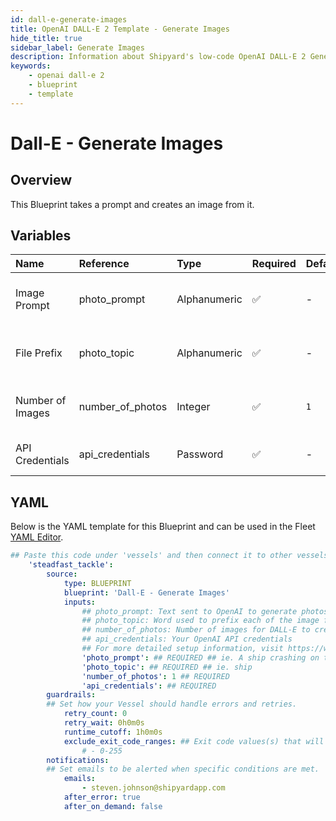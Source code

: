 ```yaml
---
id: dall-e-generate-images
title: OpenAI DALL-E 2 Template - Generate Images
hide_title: true
sidebar_label: Generate Images
description: Information about Shipyard's low-code OpenAI DALL-E 2 Generate Images blueprint. This Blueprint takes a prompt and creates an image from it. 
keywords:
    - openai dall-e 2
    - blueprint
    - template
---
```


# Dall-E - Generate Images

## Overview
This Blueprint takes a prompt and creates an image from it.

## Variables

| Name | Reference | Type | Required | Default | Options | Description |
|:-----|:----------|:-----|:---------|:--------|:--------|:------------|
| Image Prompt | photo_prompt  | Alphanumeric |:white_check_mark: | - | - | Text sent to OpenAI to generate photos |
| File Prefix | photo_topic  | Alphanumeric |:white_check_mark: | - | - | Word used to prefix each of the image files |
| Number of Images | number_of_photos  | Integer |:white_check_mark: | `1` | - | Number of images for DALL-E to create |
| API Credentials | api_credentials  | Password |:white_check_mark: | - | - | Your OpenAI API credentials |


## YAML
Below is the YAML template for this Blueprint and can be used in the Fleet [YAML Editor](../../reference/fleets/yaml-editor.md).
```yaml
## Paste this code under 'vessels' and then connect it to other vessels under 'connections'
    'steadfast_tackle':
        source:
            type: BLUEPRINT
            blueprint: 'Dall-E - Generate Images'
            inputs: 
                ## photo_prompt: Text sent to OpenAI to generate photos
                ## photo_topic: Word used to prefix each of the image files
                ## number_of_photos: Number of images for DALL-E to create
                ## api_credentials: Your OpenAI API credentials
                ## For more detailed setup information, visit https://www.shipyardapp.com/docs/blueprint-library/
                'photo_prompt': ## REQUIRED ## ie. A ship crashing on the ocean in an abstract style.
                'photo_topic': ## REQUIRED ## ie. ship
                'number_of_photos': 1 ## REQUIRED
                'api_credentials': ## REQUIRED
        guardrails:
        ## Set how your Vessel should handle errors and retries.
            retry_count: 0
            retry_wait: 0h0m0s
            runtime_cutoff: 1h0m0s
            exclude_exit_code_ranges: ## Exit code values(s) that will not be retried if encountered during a Voyage.
                # - 0-255
        notifications: 
        ## Set emails to be alerted when specific conditions are met.
            emails:
                - steven.johnson@shipyardapp.com
            after_error: true
            after_on_demand: false
```
